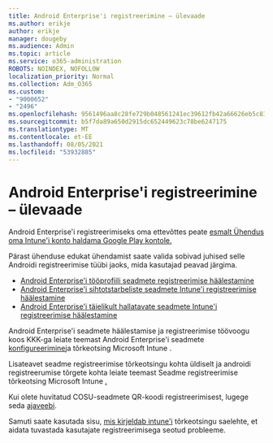 ```yaml
---
title: Android Enterprise'i registreerimine – ülevaade
ms.author: erikje
author: erikje
manager: dougeby
ms.audience: Admin
ms.topic: article
ms.service: o365-administration
ROBOTS: NOINDEX, NOFOLLOW
localization_priority: Normal
ms.collection: Adm_O365
ms.custom:
- "9000652"
- "2496"
ms.openlocfilehash: 9561496aa8c28fe729b048561241ec39612fb42a66626eb5c83c73fdbe61d904
ms.sourcegitcommit: b5f7da89a650d2915dc652449623c78be6247175
ms.translationtype: MT
ms.contentlocale: et-EE
ms.lasthandoff: 08/05/2021
ms.locfileid: "53932885"
---
```

# <a name="android-enterprise-enrollment---overview"></a>Android Enterprise'i registreerimine – ülevaade

Android Enterprise'i registreerimiseks oma ettevõttes peate [esmalt Ühendus oma Intune'i konto haldama Google Play kontole.](https://docs.microsoft.com/intune/enrollment/connect-intune-android-enterprise) 

Pärast ühenduse edukat ühendamist saate valida sobivad juhised selle Androidi registreerimise tüübi jaoks, mida kasutajad peavad järgima.

- [Android Enterprise'i tööprofiili seadmete registreerimise häälestamine](https://docs.microsoft.com/intune/enrollment/android-work-profile-enroll)
- [Android Enterprise'i sihtotstarbeliste seadmete Intune'i registreerimise häälestamine](https://docs.microsoft.com/intune/enrollment/android-kiosk-enroll)
- [Android Enterprise'i täielikult hallatavate seadmete Intune'i registreerimise häälestamine](https://docs.microsoft.com/intune/enrollment/android-fully-managed-enroll)

Android Enterprise'i seadmete häälestamise ja registreerimise töövoogu koos KKK-ga leiate teemast Android Enterprise'i seadmete [konfigureerimine](https://support.microsoft.com/help/4476974/configuring-and-troubleshooting-android-enterprise-devices-in-intune)ja tõrkeotsing Microsoft Intune .

Lisateavet seadme registreerimise tõrkeotsingu kohta üldiselt ja androidi registreerumise tõrgete kohta leiate teemast Seadme registreerimise tõrkeotsing Microsoft Intune [.](https://docs.microsoft.com/intune/enrollment/troubleshoot-device-enrollment-in-intune)

Kui olete huvitatud COSU-seadmete QR-koodi registreerimisest, lugege seda [ajaveebi](https://techcommunity.microsoft.com/t5/Intune-Customer-Success/COSU-Configuration-and-Enrollment-using-the-QR-code-enrollment/ba-p/280184).

Samuti saate kasutada sisu, [mis kirjeldab intune'i](https://docs.microsoft.com/intune/fundamentals/help-desk-operators) tõrkeotsingu saelehte, et aidata tuvastada kasutajate registreerimisega seotud probleeme.